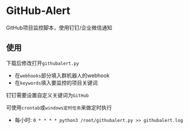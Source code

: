 # GitHub-Alert

GitHub项目监控脚本，使用钉钉/企业微信通知

## 使用

下载后修改打开`githubalert.py`
- 在`webhooks`部分填入群机器人的webhook
- 在`keywords`填入要监控的项目关键词

钉钉需要设置自定义关键词为`GitHub`

可使用`crontab`或`windows定时任务`来做定时执行

- 每小时: `0 * * * * python3 /root/githubalert.py >> githubalert.log`


